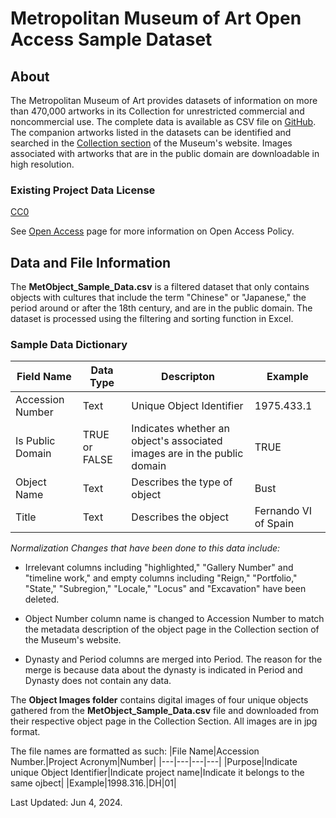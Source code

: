 # Metropolitan Museum of Art Open Access Sample Dataset

## About
The Metropolitan Museum of Art provides datasets of information on more than 470,000 artworks in its Collection for unrestricted commercial and noncommercial use. The complete data is available as CSV file on [GitHub](https://github.com/metmuseum/openaccess). The companion artworks listed in the datasets can be identified and searched in the [Collection section](https://www.metmuseum.org/art/collection) of the Museum's website. Images associated with artworks that are in the public domain are downloadable in high resolution. 

### Existing Project Data License
[CC0](https://creativecommons.org/publicdomain/zero/1.0/)

See [Open Access](https://www.metmuseum.org/policies/image-resources) page for more information on Open Access Policy.


## Data and File Information

The __MetObject_Sample_Data.csv__ is a filtered dataset that only contains objects with cultures that include the term "Chinese" or "Japanese," the period around or after the 18th century, and are in the public domain. The dataset is processed using the filtering and sorting function in Excel. 

### Sample Data Dictionary <!--this is incomplete but just to give an example of the type of data dictionary that will be included--DC-->
|Field Name|Data Type|Descripton|Example|
|---|---|---|---|
|Accession Number|Text|Unique Object Identifier|1975.433.1|
|Is Public Domain|TRUE or FALSE|Indicates whether an object's associated images are in the public domain|TRUE|
|Object Name|Text|Describes the type of object|Bust|
|Title|Text|Describes the object|Fernando VI of Spain|

_Normalization Changes that have been done to this data include:_

- Irrelevant columns including "highlighted," "Gallery Number" and "timeline work," and empty columns including "Reign," "Portfolio," "State," "Subregion," "Locale," "Locus" and "Excavation" have been deleted.

- Object Number column name is changed to Accession Number to match the metadata description of the object page in the Collection section of the Museum's website.

- Dynasty and Period columns are merged into Period. The reason for the  merge is because data about the dynasty is indicated in Period and Dynasty does not contain any data. 

The __Object Images folder__ contains digital images of four unique objects gathered from the __MetObject_Sample_Data.csv__ file and downloaded from their respective object page in the Collection Section. All images are in jpg format. 

The file names are formatted as such: 
|File Name|Accession Number.|Project Acronym|Number|
|---|---|---|---|
|Purpose|Indicate unique Object Identifier|Indicate project name|Indicate it belongs to the same ojbect|
|Example|1998.316.|DH|01|

Last Updated: Jun 4, 2024. 
